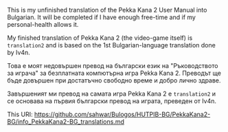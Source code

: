 This is my unfinished translation of the Pekka Kana 2 User Manual into Bulgarian. It will be completed if I have enough free-time and if my personal-health allows it.

My finished translation of Pekka Kana 2 (the video-game itself) is `translation2` and is based on the 1st Bulgarian-language translation done by Iv4n.

Това е моят недовършен превод на български език на "Ръководството за играча" за безплатната компютърна игра Pekka Kana 2. Преводът ще бъде довършен при достатъчно свободно време и добро лично здраве.

Завършеният ми превод на самата игра Pekka Kana 2 е `translation2` и се основава на първия български превод на играта, преведен от Iv4n.

This URI:
https://github.com/sahwar/Bulogos/HUTPIB-BG/PekkaKana2-BG/info_PekkaKana2-BG_translations.md